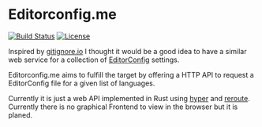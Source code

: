 # Editorconfig.me

[![Build Status](https://travis-ci.org/vbrandl/editorconfig.me.svg?branch=master)](https://travis-ci.org/vbrandl/editorconfig.me)
[![License](https://img.shields.io/badge/license-MIT-green.svg)](https://github.com/vbrandl/editorconfig.me/blob/master/LICENSE)

Inspired by [gitignore.io](https://gitignore.io) I thought it would be a good idea to have a similar web service for a collection of [EditorConfig](http://editorconfig.org/) settings.

Editorconfig.me aims to fulfill the target by offering a HTTP API to request a EditorConfig file for a given list of languages.

Currently it is just a web API implemented in Rust using [hyper](https://github.com/hyperium/hyper) and [reroute](https://github.com/gsquire/reroute). Currently there is no graphical Frontend to view in the browser but it is planed.


